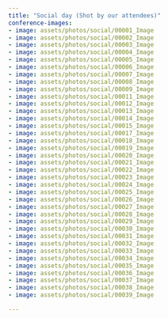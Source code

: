 ```yaml
---
title: "Social day (Shot by our attendees)"
conference-images:
- image: assets/photos/social/00001_Image
- image: assets/photos/social/00002_Image
- image: assets/photos/social/00003_Image
- image: assets/photos/social/00004_Image
- image: assets/photos/social/00005_Image
- image: assets/photos/social/00006_Image
- image: assets/photos/social/00007_Image
- image: assets/photos/social/00008_Image
- image: assets/photos/social/00009_Image
- image: assets/photos/social/00011_Image
- image: assets/photos/social/00012_Image
- image: assets/photos/social/00013_Image
- image: assets/photos/social/00014_Image
- image: assets/photos/social/00015_Image
- image: assets/photos/social/00017_Image
- image: assets/photos/social/00018_Image
- image: assets/photos/social/00019_Image
- image: assets/photos/social/00020_Image
- image: assets/photos/social/00021_Image
- image: assets/photos/social/00022_Image
- image: assets/photos/social/00023_Image
- image: assets/photos/social/00024_Image
- image: assets/photos/social/00025_Image
- image: assets/photos/social/00026_Image
- image: assets/photos/social/00027_Image
- image: assets/photos/social/00028_Image
- image: assets/photos/social/00029_Image
- image: assets/photos/social/00030_Image
- image: assets/photos/social/00031_Image
- image: assets/photos/social/00032_Image
- image: assets/photos/social/00033_Image
- image: assets/photos/social/00034_Image
- image: assets/photos/social/00035_Image
- image: assets/photos/social/00036_Image
- image: assets/photos/social/00037_Image
- image: assets/photos/social/00038_Image
- image: assets/photos/social/00039_Image

---
```


